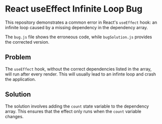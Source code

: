 # React useEffect Infinite Loop Bug

This repository demonstrates a common error in React's `useEffect` hook: an infinite loop caused by a missing dependency in the dependency array. 

The `bug.js` file shows the erroneous code, while `bugSolution.js` provides the corrected version.

## Problem

The `useEffect` hook, without the correct dependencies listed in the array, will run after every render. This will usually lead to an infinte loop and crash the application. 

## Solution

The solution involves adding the `count` state variable to the dependency array. This ensures that the effect only runs when the `count` variable changes.